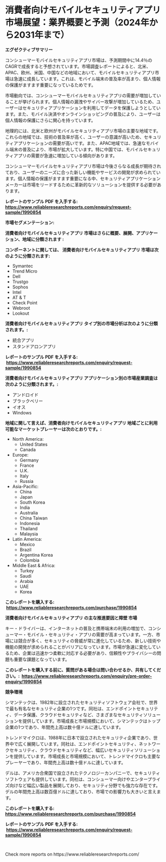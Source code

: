 <p><h1>消費者向けモバイルセキュリティアプリ市場展望：業界概要と予測（2024年から2031年まで）</h1></p><p><strong>エグゼクティブサマリー</strong></p>
<p><p>コンシューマーモバイルセキュリティアプリ市場は、予測期間中に14.4％のCAGRで成長すると予想されています。市場調査レポートによると、北米、APAC、欧州、米国、中国などの地域において、モバイルセキュリティアプリ市場は急速に成長しています。これは、モバイル端末の普及率が高まり、個人情報の保護がますます重要になっているためです。</p><p>市場動向では、コンシューマーモバイルセキュリティアプリの需要が増加していることが挙げられます。個人情報の漏洩やサイバー攻撃が増加しているため、ユーザーはセキュリティアプリケーションを利用してデータを保護しようとしています。また、モバイル決済やオンラインショッピングの普及により、ユーザーは個人情報の保護にさらに関心を持っています。</p><p>地理的には、北米と欧州がモバイルセキュリティアプリ市場の主要な地域です。これらの地域では、技術の普及率が高く、ユーザーの意識が高いため、セキュリティアプリケーションの需要が高いです。また、APAC地域では、急速なモバイル端末の普及により、市場が拡大しています。特に中国では、モバイルセキュリティアプリの需要が急速に増加している傾向があります。</p><p>コンシューマーモバイルセキュリティアプリ市場は今後さらなる成長が期待されており、ユーザーのニーズに合った新しい機能やサービスの開発が求められています。個人情報の保護がますます重要になる中、セキュリティアプリケーションメーカーは市場をリードするために革新的なソリューションを提供する必要があります。</p></p>
<p><strong>レポートのサンプル PDF を入手する: <a href="https://www.reliableresearchreports.com/enquiry/request-sample/1990854">https://www.reliableresearchreports.com/enquiry/request-sample/1990854</a></strong></p>
<p><strong>市場セグメンテーション:</strong></p>
<p><strong> 消費者向けモバイルセキュリティアプリ 市場はさらに概要、展開、アプリケーション、地域に分類されます :</strong></p>
<p><strong>コンポーネントに関しては、 消費者向けモバイルセキュリティアプリ 市場は次のように分類されます: &nbsp;</strong></p>
<p><ul><li>Symantec</li><li>Trend Micro</li><li>Dell</li><li>Trustgo</li><li>Sophos</li><li>Intel</li><li>AT & T</li><li>Check Point</li><li>Webroot</li><li>Lookout</li></ul></p>
<p><strong> 消費者向けモバイルセキュリティアプリ タイプ別の市場分析は次のように分類されます。:</strong></p>
<p><ul><li>統合アプリ</li><li>スタンドアロンアプリ</li></ul></p>
<p><strong>レポートのサンプル PDF を入手する: &nbsp;<a href="https://www.reliableresearchreports.com/enquiry/request-sample/1990854">https://www.reliableresearchreports.com/enquiry/request-sample/1990854</a></strong></p>
<p><strong> 消費者向けモバイルセキュリティアプリ アプリケーション別の市場産業調査は次のように分類されます。:</strong></p>
<p><ul><li>アンドロイド</li><li>ブラックベリー</li><li>イオス</li><li>Windows</li></ul></p>
<p><strong>地域に関して言えば、消費者向けモバイルセキュリティアプリ 地域ごとに利用可能なマーケットプレーヤーは次のとおりです。:</strong></p>
<p><ul>
    <li>
        North America:
        <ul>
            <li>United States</li>
            <li>Canada</li>
        </ul>
    </li>
    <li>
        Europe:
        <ul>
            <li>Germany</li>
            <li>France</li>
            <li>U.K.</li>
            <li>Italy</li>
            <li>Russia</li>
        </ul>
    </li>
    <li>
        Asia-Pacific:
        <ul>
            <li>China</li>
            <li>Japan</li>
            <li>South Korea</li>
            <li>India</li>
            <li>Australia</li>
            <li>China Taiwan</li>
            <li>Indonesia</li>
            <li>Thailand</li>
            <li>Malaysia</li>
        </ul>
    </li>
    <li>
        Latin America:
        <ul>
            <li>Mexico</li>
            <li>Brazil</li>
            <li>Argentina Korea</li>
            <li>Colombia</li>
        </ul>
    </li>
    <li>
        Middle East & Africa:
        <ul>
            <li>Turkey</li>
            <li>Saudi</li>
            <li>Arabia</li>
            <li>UAE</li>
            <li>Korea</li>
        </ul>
    </li>
    </ul></p>
<p><strong>このレポートを購入する: &nbsp;<a href="https://www.reliableresearchreports.com/purchase/1990854">https://www.reliableresearchreports.com/purchase/1990854</a></strong></p>
<p><strong>消費者向けモバイルセキュリティアプリ の主な推進要因と障壁 市場</strong></p>
<p><p>キー・ドライバーは、インターネットの普及と携帯端末の利用の増加で、コンシューマー・モバイル・セキュリティ・アプリの需要が高まっています。一方、市場には競合が多く、セキュリティの脅威が常に進化しているため、新しい技術や機能の開発が求められることがバリアになっています。市場が急速に変化しているため、企業は迅速かつ柔軟に対応する必要があり、信頼性やプライバシーの問題も重要な課題となっています。</p></p>
<p><strong>このレポートを購入する前に、質問がある場合は問い合わせるか、共有してください。:&nbsp; <a href="https://www.reliableresearchreports.com/enquiry/pre-order-enquiry/1990854">https://www.reliableresearchreports.com/enquiry/pre-order-enquiry/1990854</a></strong></p>
<p><strong>競争環境</strong></p>
<p><p>シマンテックは、1982年に設立されたセキュリティソフトウェア会社で、世界で最も有名なセキュリティ企業の1つです。同社は、エンドポイントセキュリティ、データ保護、クラウドセキュリティなど、さまざまなセキュリティソリューションを提供しています。市場成長と市場規模において、シマンテックはトップ企業の1つであり、年間売上高は数十億ドルに達しています。</p><p>トレンドマイクロは、1988年に日本で設立されたセキュリティ企業であり、世界中で広く展開しています。同社は、エンドポイントセキュリティ、ネットワークセキュリティ、クラウドセキュリティなど、幅広いセキュリティソリューションを提供しています。市場成長と市場規模において、トレンドマイクロも主要なプレーヤーであり、年間売上高は数十億ドルに達しています。</p><p>デルは、アメリカ合衆国で設立されたテクノロジーカンパニーで、セキュリティソフトウェアも提供しています。同社は、コンシューマー向けやエンタープライズ向けなど幅広い製品を展開しており、セキュリティ分野でも強力な存在です。デルの年間売上高は数百億ドルに達しており、市場での影響力も大きいと言えます。</p></p>
<p><strong>このレポートを購入する: &nbsp; <a href="https://www.reliableresearchreports.com/purchase/1990854">https://www.reliableresearchreports.com/purchase/1990854</a></strong></p>
<p><strong>レポートのサンプル PDF を入手する: &nbsp;<a href="https://www.reliableresearchreports.com/enquiry/request-sample/1990854">https://www.reliableresearchreports.com/enquiry/request-sample/1990854</a></strong><strong></strong></p>
<p>&nbsp;</p>
<p>Check more reports on https://www.reliableresearchreports.com/</p>